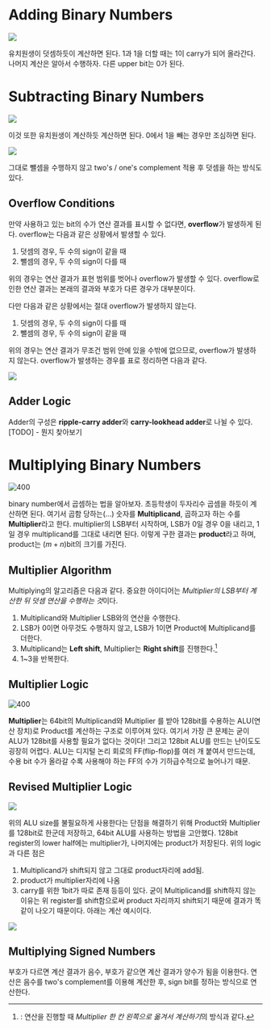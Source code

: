 # Adding Binary Numbers

![](https://i.imgur.com/aXP5tZQ.png)

유치원생이 덧셈하듯이 계산하면 된다. 1과 1을 더할 때는 1이 carry가 되어 올라간다. 나머지 계산은 알아서 수행하자. 다른 upper bit는 0가 된다.

# Subtracting Binary Numbers

![](https://i.imgur.com/Hip7z6U.png)

이것 또한 유치원생이 계산하듯 계산하면 된다. 0에서 1을 빼는 경우만 조심하면 된다.

![](https://i.imgur.com/F2UUPJs.png)

그대로 뺄셈을 수행하지 않고 two's / one's complement 적용 후 덧셈을 하는 방식도 있다.
## Overflow Conditions
만약 사용하고 있는 bit의 수가 연산 결과를 표시할 수 없다면, **overflow**가 발생하게 된다. overflow는 다음과 같은 상황에서 발생할 수 있다.

1. 덧셈의 경우, 두 수의 sign이 같을 때
2. 뺄셈의 경우, 두 수의 sign이 다를 때

위의 경우는 연산 결과가 표현 범위를 벗어나 overflow가 발생할 수 있다. overflow로 인한 연산 결과는 본래의 결과와 부호가 다른 경우가 대부분이다.

다만 다음과 같은 상황에서는 절대 overflow가 발생하지 않는다.

1. 덧셈의 경우, 두 수의 sign이 다를 때
2. 뺄셈의 경우, 두 수의 sign이 같을 때

위의 경우는 연산 결과가 무조건 범위 안에 있을 수밖에 없으므로, overflow가 발생하지 않는다. overflow가 발생하는 경우를 표로 정리하면 다음과 같다.

![](https://i.imgur.com/E3VO3VL.png)
## Adder Logic
Adder의 구성은 **ripple-carry adder**와 **carry-lookhead adder**로 나뉠 수 있다. [TODO] - 뭔지 찾아보기
# Multiplying Binary Numbers

![400](https://i.imgur.com/kHZOQCD.png)

binary number에서 곱셈하는 법을 알아보자. 초등학생이 두자리수 곱셈을 하듯이 계산하면 된다. 여기서 곱함 당하는(...) 숫자를 **Multiplicand**, 곱하고자 하는 수를 **Multiplier**라고 한다. multiplier의 LSB부터 시작하며, LSB가 0일 경우 0을 내리고, 1일 경우 multiplicand를 그대로 내리면 된다. 이렇게 구한 결과는 **product**라고 하며, product는 $(m + n)$bit의 크기를 가진다.
## Multiplier Algorithm

Multiplying의 알고리즘은 다음과 같다. 중요한 아이디어는 *Multiplier의 LSB부터 계산한 뒤 덧셈 연산을 수행하는 것*이다.
1. Multiplicand와 Multiplier LSB와의 연산을 수행한다. 
2. LSB가 0이면 아무것도 수행하지 않고, LSB가 1이면 Product에 Multiplicand를 더한다.
3. Multiplicand는 **Left shift**, Multiplier는 **Right shift**를 진행한다.[^1]
4. 1~3을 반복한다.
## Multiplier Logic

![400](https://i.imgur.com/zukFkJX.png)

**Multiplier**는 64bit의 Multiplicand와 Multiplier 를 받아 128bit를 수용하는 ALU(연산 장치)로 Product를 계산하는 구조로 이루어져 있다.
여기서 가장 큰 문제는 굳이 ALU가 128bit를 사용할 필요가 없다는 것이다! 그리고 128bit ALU를 만드는 난이도도 굉장히 어렵다. ALU는 디지털 논리 회로의 FF(flip-flop)를 여러 개 붙여서 만드는데, 수용 bit 수가 올라갈 수록 사용해야 하는 FF의 수가 기하급수적으로 늘어나기 때문.
## Revised Multiplier Logic

![](https://i.imgur.com/mEbLcLz.png)

위의 ALU size를 불필요하게 사용한다는 단점을 해결하기 위해 Product와 Multiplier를 128bit로 한군데 저장하고, 64bit ALU를 사용하는 방법을 고안했다. 128bit register의 lower half에는 multiplier가, 나머지에는 product가 저장된다. 위의 logic과 다른 점은
1. Multiplicand가 shift되지 않고 그대로 product자리에 add됨.
2. product가 multiplier자리에 나옴
3. carry를 위한 1bit가 따로 존재
 등등이 있다. 
굳이 Multiplicand를 shift하지 않는 이유는 위 register를 shift함으로써 product 자리까지 shift되기 때문에 결과가 똑같이 나오기 때문이다. 아래는 계산 예시이다.

![](https://i.imgur.com/zHJ6Sco.png)
## Multiplying Signed Numbers

부호가 다르면 계산 결과가 음수, 부호가 같으면 계산 결과가 양수가 됨을 이용한다. 연산은 음수를 two's complement를 이용해 계산한 후, sign bit를 정하는 방식으로 연산한다. 

[^1]: : 연산을 진행할 때 *Multiplier 한 칸 왼쪽으로 옮겨서 계산하기*의 방식과 같다.